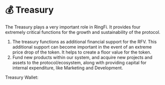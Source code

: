 # 💰 Treasury

The Treasury plays a very important role in RingFi. It provides four extremely critical functions for the growth and sustainability of the protocol.

1. The treasury functions as additional financial support for the RFV. This additional support can become important in the event of an extreme price drop of the token. It helps to create a floor value for the token.
2. Fund new products within our system, and acquire new projects and assets to the protocol/ecosystem, along with providing capital for internal expenditure, like Marketing and Development.

Treasury Wallet:&#x20;
